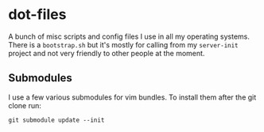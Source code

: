 # dot-files

A bunch of misc scripts and config files I use in all my operating systems.
There is a `bootstrap.sh` but it's mostly for calling from my `server-init`
project and not very friendly to other people at the moment.

## Submodules

I use a few various submodules for vim bundles. To install them after the git
clone run:

    git submodule update --init

